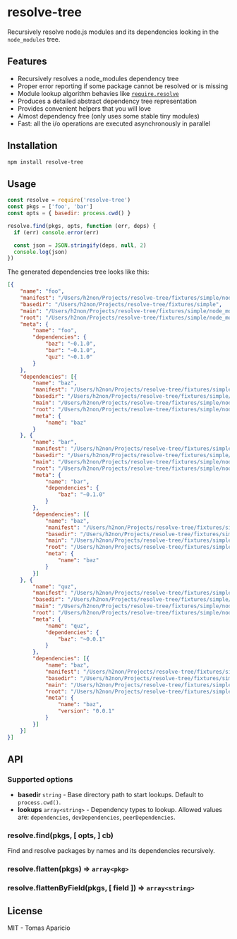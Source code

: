 # resolve-tree

Recursively resolve node.js modules and its dependencies looking in the `node_modules` tree.

## Features

- Recursively resolves a node_modules dependency tree
- Proper error reporting if some package cannot be resolved or is missing
- Module lookup algorithm behavies like [`require.resolve`](https://nodejs.org/docs/v0.4.8/api/all.html#all_Together...)
- Produces a detailed abstract dependency tree representation
- Provides convenient helpers that you will love
- Almost dependency free (only uses some stable tiny modules)
- Fast: all the i/o operations are executed asynchronously in parallel

## Installation

```bash
npm install resolve-tree
```

## Usage

```js
const resolve = require('resolve-tree')
const pkgs = ['foo', 'bar']
const opts = { basedir: process.cwd() }

resolve.find(pkgs, opts, function (err, deps) {
  if (err) console.error(err)

  const json = JSON.stringify(deps, null, 2)
  console.log(json)
})
```

The generated dependencies tree looks like this:
```json
[{
    "name": "foo",
    "manifest": "/Users/h2non/Projects/resolve-tree/fixtures/simple/node_modules/foo/package.json",
    "basedir": "/Users/h2non/Projects/resolve-tree/fixtures/simple",
    "main": "/Users/h2non/Projects/resolve-tree/fixtures/simple/node_modules/foo/index.js",
    "root": "/Users/h2non/Projects/resolve-tree/fixtures/simple/node_modules/foo",
    "meta": {
        "name": "foo",
        "dependencies": {
            "baz": "~0.1.0",
            "bar": "~0.1.0",
            "quz": "~0.1.0"
        }
    },
    "dependencies": [{
        "name": "baz",
        "manifest": "/Users/h2non/Projects/resolve-tree/fixtures/simple/node_modules/baz/package.json",
        "basedir": "/Users/h2non/Projects/resolve-tree/fixtures/simple/node_modules/foo",
        "main": "/Users/h2non/Projects/resolve-tree/fixtures/simple/node_modules/baz/index.js",
        "root": "/Users/h2non/Projects/resolve-tree/fixtures/simple/node_modules/baz",
        "meta": {
            "name": "baz"
        }
    }, {
        "name": "bar",
        "manifest": "/Users/h2non/Projects/resolve-tree/fixtures/simple/node_modules/bar/package.json",
        "basedir": "/Users/h2non/Projects/resolve-tree/fixtures/simple/node_modules/foo",
        "main": "/Users/h2non/Projects/resolve-tree/fixtures/simple/node_modules/bar/index.js",
        "root": "/Users/h2non/Projects/resolve-tree/fixtures/simple/node_modules/bar",
        "meta": {
            "name": "bar",
            "dependencies": {
                "baz": "~0.1.0"
            }
        },
        "dependencies": [{
            "name": "baz",
            "manifest": "/Users/h2non/Projects/resolve-tree/fixtures/simple/node_modules/baz/package.json",
            "basedir": "/Users/h2non/Projects/resolve-tree/fixtures/simple/node_modules/bar",
            "main": "/Users/h2non/Projects/resolve-tree/fixtures/simple/node_modules/baz/index.js",
            "root": "/Users/h2non/Projects/resolve-tree/fixtures/simple/node_modules/baz",
            "meta": {
                "name": "baz"
            }
        }]
    }, {
        "name": "quz",
        "manifest": "/Users/h2non/Projects/resolve-tree/fixtures/simple/node_modules/foo/node_modules/quz/package.json",
        "basedir": "/Users/h2non/Projects/resolve-tree/fixtures/simple/node_modules/foo",
        "main": "/Users/h2non/Projects/resolve-tree/fixtures/simple/node_modules/foo/node_modules/quz/index.js",
        "root": "/Users/h2non/Projects/resolve-tree/fixtures/simple/node_modules/foo/node_modules/quz",
        "meta": {
            "name": "quz",
            "dependencies": {
                "baz": "~0.0.1"
            }
        },
        "dependencies": [{
            "name": "baz",
            "manifest": "/Users/h2non/Projects/resolve-tree/fixtures/simple/node_modules/foo/node_modules/quz/node_modules/baz/package.json",
            "basedir": "/Users/h2non/Projects/resolve-tree/fixtures/simple/node_modules/foo/node_modules/quz",
            "main": "/Users/h2non/Projects/resolve-tree/fixtures/simple/node_modules/foo/node_modules/quz/node_modules/baz/index.js",
            "root": "/Users/h2non/Projects/resolve-tree/fixtures/simple/node_modules/foo/node_modules/quz/node_modules/baz",
            "meta": {
                "name": "baz",
                "version": "0.0.1"
            }
        }]
    }]
}]
```

## API

### Supported options

- **basedir** `string` - Base directory path to start lookups. Default to `process.cwd()`.
- **lookups** `array<string>` - Dependency types to lookup. Allowed values are: `dependencies`, `devDependencies`, `peerDependencies`.

### resolve.find(pkgs, [ opts, ] cb)

Find and resolve packages by names and its dependencies recursively.

### resolve.flatten(pkgs) => `array<pkg>`

### resolve.flattenByField(pkgs, [ field ]) => `array<string>`

## License

MIT - Tomas Aparicio
